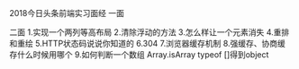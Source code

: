 2018今日头条前端实习面经
一面

二面
1.实现一个两列等高布局
2.清除浮动的方法
3.怎么样让一个元素消失
4.重排和重绘
5.HTTP状态码说说你知道的
6.304
7.浏览器缓存机制
8.强缓存、协商缓存什么时候用哪个
9.如何判断一个数组
  Array.isArray
  typeof []得到object

